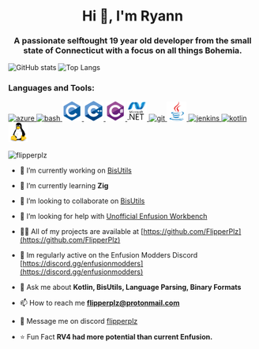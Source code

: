 <h1 align="center">Hi 👋, I'm Ryann</h1>
<h3 align="center">A passionate selftought 19 year old developer from the small state of Connecticut with a focus on all things Bohemia.</h3>

![GitHub stats](https://github-readme-stats.vercel.app/api?username=rvost&count_private=true&show_icons=true&theme=transparent)
![Top Langs](https://github-readme-stats.vercel.app/api/top-langs/?username=rvost&layout=compact&theme=transparent)

<h3 align="left">Languages and Tools:</h3>
<p align="left"> <a href="https://azure.microsoft.com/en-in/" target="_blank" rel="noreferrer"> <img src="https://www.vectorlogo.zone/logos/microsoft_azure/microsoft_azure-icon.svg" alt="azure" width="40" height="40"/> </a> <a href="https://www.gnu.org/software/bash/" target="_blank" rel="noreferrer"> <img src="https://www.vectorlogo.zone/logos/gnu_bash/gnu_bash-icon.svg" alt="bash" width="40" height="40"/> </a> <a href="https://www.cprogramming.com/" target="_blank" rel="noreferrer"> <img src="https://raw.githubusercontent.com/devicons/devicon/master/icons/c/c-original.svg" alt="c" width="40" height="40"/> </a> <a href="https://www.w3schools.com/cpp/" target="_blank" rel="noreferrer"> <img src="https://raw.githubusercontent.com/devicons/devicon/master/icons/cplusplus/cplusplus-original.svg" alt="cplusplus" width="40" height="40"/> </a> <a href="https://www.w3schools.com/cs/" target="_blank" rel="noreferrer"> <img src="https://raw.githubusercontent.com/devicons/devicon/master/icons/csharp/csharp-original.svg" alt="csharp" width="40" height="40"/> </a> <a href="https://dotnet.microsoft.com/" target="_blank" rel="noreferrer"> <img src="https://raw.githubusercontent.com/devicons/devicon/master/icons/dot-net/dot-net-original-wordmark.svg" alt="dotnet" width="40" height="40"/> </a> <a href="https://git-scm.com/" target="_blank" rel="noreferrer"> <img src="https://www.vectorlogo.zone/logos/git-scm/git-scm-icon.svg" alt="git" width="40" height="40"/> </a> <a href="https://www.java.com" target="_blank" rel="noreferrer"> <img src="https://raw.githubusercontent.com/devicons/devicon/master/icons/java/java-original.svg" alt="java" width="40" height="40"/> </a> <a href="https://www.jenkins.io" target="_blank" rel="noreferrer"> <img src="https://www.vectorlogo.zone/logos/jenkins/jenkins-icon.svg" alt="jenkins" width="40" height="40"/> </a> <a href="https://kotlinlang.org" target="_blank" rel="noreferrer"> <img src="https://www.vectorlogo.zone/logos/kotlinlang/kotlinlang-icon.svg" alt="kotlin" width="40" height="40"/> </a> <a href="https://www.linux.org/" target="_blank" rel="noreferrer"> <img src="https://raw.githubusercontent.com/devicons/devicon/master/icons/linux/linux-original.svg" alt="linux" width="40" height="40"/> </a> </p>

<p><img align="center" src="https://github-readme-streak-stats.herokuapp.com/?user=flipperplz&" alt="flipperplz" /></p>

- 🔭 I’m currently working on [BisUtils](https://github.com/FlipperPlz/BisUtils)

- 🌱 I’m currently learning **Zig**

- 👯 I’m looking to collaborate on [BisUtils](https://github.com/FlipperPlz/BisUtils)

- 🤝 I’m looking for help with [Unofficial Enfusion Workbench](https://github.com/FlipperPlz/Enfusion-Workbench)

- 👨‍💻 All of my projects are available at [https://github.com/FlipperPlz](https://github.com/FlipperPlz)

- 📝 Im regularly active on the Enfusion Modders Discord [https://discord.gg/enfusionmodders](https://discord.gg/enfusionmodders)

- 💬 Ask me about **Kotlin, BisUtils, Language Parsing, Binary Formats**

- 📫 How to reach me **flipperplz@protonmail.com**

- 📝 Message me on discord [flipperplz](flipperplz)

- ⭐ Fun Fact **RV4 had more potential than current Enfusion.**


